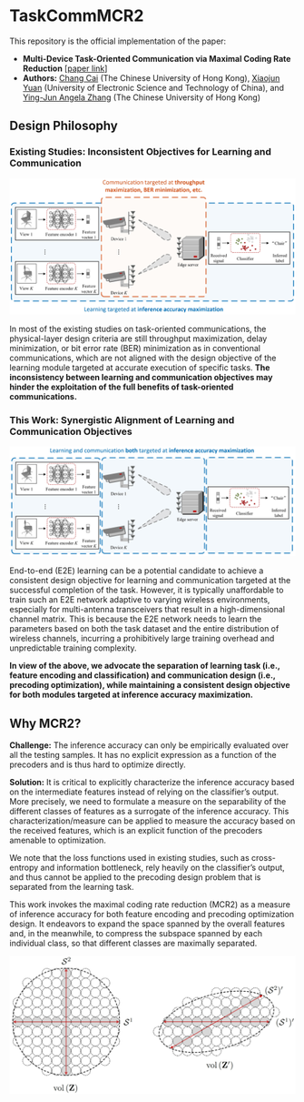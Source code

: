 # TaskCommMCR2
This repository is the official implementation of the paper:

- **Multi-Device Task-Oriented Communication via Maximal Coding Rate Reduction** [[paper link](https://arxiv.org/abs/2309.02888)]
- **Authors:** [Chang Cai](https://chang-cai.github.io/) (The Chinese University of Hong Kong), [Xiaojun Yuan](https://scholar.google.com/citations?user=o6W_m00AAAAJ&hl=en) (University of Electronic Science and Technology of China), and [Ying-Jun Angela Zhang](https://staff.ie.cuhk.edu.hk/~yjzhang/) (The Chinese University of Hong Kong)

## Design Philosophy

### Existing Studies: Inconsistent Objectives for Learning and Communication

<p align="center">
    <img src="inconsistent_system_model.png" width="700"\>
</p>
<p align="center">

In most of the existing studies on task-oriented communications, the physical-layer design criteria are still throughput maximization, delay minimization, or bit error rate (BER) minimization as in conventional communications, which are not aligned with the design objective of the learning module targeted at accurate execution of specific tasks.
**The inconsistency between learning and communication objectives may hinder the exploitation of the full benefits of task-oriented communications.**

### This Work: Synergistic Alignment of Learning and Communication Objectives

<p align="center">
    <img src="consistent_system_model.png" width="700"\>
</p>
<p align="center">

End-to-end (E2E) learning can be a potential candidate to achieve a consistent design objective for learning and communication targeted at the successful completion of the task.
However, it is typically unaffordable to train such an E2E network adaptive to varying wireless environments, especially for multi-antenna transceivers that result in a high-dimensional channel matrix.
This is because the E2E network needs to learn the parameters based on both the task dataset and the entire distribution of wireless channels, incurring a prohibitively large training overhead and unpredictable training complexity.

**In view of the above, we advocate the separation of learning task (i.e., feature encoding and classification) and communication design (i.e., precoding optimization), while maintaining a consistent design objective for both modules targeted at inference accuracy maximization.**

## Why MCR2?

**Challenge:** The inference accuracy can only be empirically evaluated over all the testing samples.
It has no explicit expression as a function of the precoders and is thus hard to optimize directly.

**Solution:** It is critical to explicitly characterize the inference accuracy based on the intermediate features instead of relying on the classifier’s output.
More precisely, we need to formulate a measure on the separability of the different classes of features as a surrogate of the inference accuracy.
This characterization/measure can be applied to measure the accuracy based on the received features, which is an explicit function of the precoders amenable to optimization.

We note that the loss functions used in existing studies, such as cross-entropy and information bottleneck, rely heavily on the classifier’s output, and thus cannot be applied to the precoding design problem that is separated from the learning task.

This work invokes the maximal coding rate reduction (MCR2) as a measure of inference accuracy for both feature encoding and precoding optimization design.
It endeavors to expand the space spanned by the overall features and, in the meanwhile, to compress the subspace spanned by each individual class, so that different classes are maximally separated.

<p align="center">
    <img src="sphere_packing_mcr2.png" width="600"\>
</p>
<p align="center">
